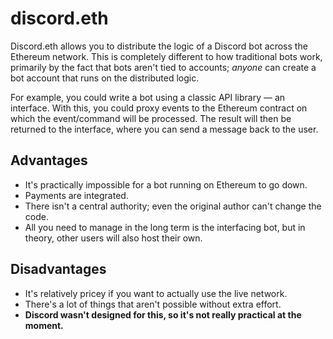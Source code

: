 # discord.eth

Discord.eth allows you to distribute the logic of a Discord bot across the Ethereum network. This is completely different to how traditional bots work, primarily by the fact that bots aren't tied to accounts; _anyone_ can create a bot account that runs on the distributed logic.

For example, you could write a bot using a classic API library — an interface. With this, you could proxy events to the Ethereum contract on which the event/command will be processed. The result will then be returned to the interface, where you can send a message back to the user.

## Advantages

- It's practically impossible for a bot running on Ethereum to go down.
- Payments are integrated.
- There isn't a central authority; even the original author can't change the code.
- All you need to manage in the long term is the interfacing bot, but in theory, other users will also host their own.

## Disadvantages

- It's relatively pricey if you want to actually use the live network.
- There's a lot of things that aren't possible without extra effort.
- **Discord wasn't designed for this, so it's not really practical at the moment.**

